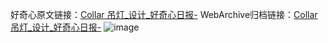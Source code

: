 好奇心原文链接：[Collar 吊灯_设计_好奇心日报-](https://www.qdaily.com/articles/6754.html)
WebArchive归档链接：[Collar 吊灯_设计_好奇心日报-](http://web.archive.org/web/20190623171412/https://www.qdaily.com/articles/6754.html)
![image](http://ww3.sinaimg.cn/large/007d5XDply1g3wb43k01oj30u03l44dj)